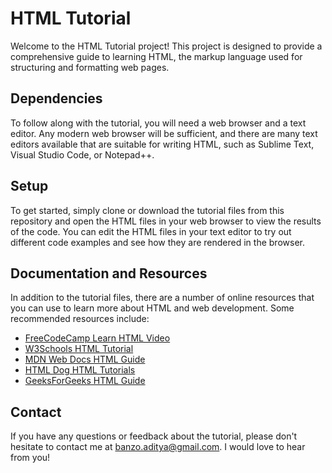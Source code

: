 # HTML Tutorial

Welcome to the HTML Tutorial project! This project is designed to provide a comprehensive guide to learning HTML, the markup language used for structuring and formatting web pages.

## Dependencies

To follow along with the tutorial, you will need a web browser and a text editor. Any modern web browser will be sufficient, and there are many text editors available that are suitable for writing HTML, such as Sublime Text, Visual Studio Code, or Notepad++.

## Setup

To get started, simply clone or download the tutorial files from this repository and open the HTML files in your web browser to view the results of the code. You can edit the HTML files in your text editor to try out different code examples and see how they are rendered in the browser.


## Documentation and Resources

In addition to the tutorial files, there are a number of online resources that you can use to learn more about HTML and web development. Some recommended resources include:

- [FreeCodeCamp Learn HTML Video](https://www.youtube.com/watch?v=kUMe1FH4CHE)
- [W3Schools HTML Tutorial](https://www.w3schools.com/html/)
- [MDN Web Docs HTML Guide](https://developer.mozilla.org/en-US/docs/Web/HTML)
- [HTML Dog HTML Tutorials](http://htmldog.com/guides/html/)
- [GeeksForGeeks HTML Guide](https://www.geeksforgeeks.org/html/)

## Contact

If you have any questions or feedback about the tutorial, please don't hesitate to contact me at [banzo.aditya@gmail.com](mailto:banzo.aditya@gmail.com). I would love to hear from you!
